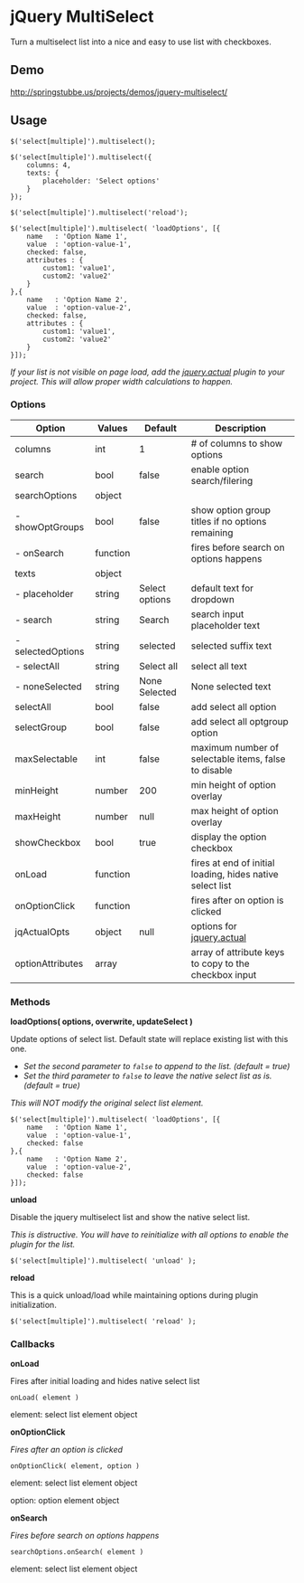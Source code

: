 jQuery MultiSelect
==================

Turn a multiselect list into a nice and easy to use list with checkboxes.

## Demo
http://springstubbe.us/projects/demos/jquery-multiselect/

## Usage
```
$('select[multiple]').multiselect();

$('select[multiple]').multiselect({
    columns: 4,
    texts: {
        placeholder: 'Select options'
    }
});

$('select[multiple]').multiselect('reload');

$('select[multiple]').multiselect( 'loadOptions', [{
    name   : 'Option Name 1',
    value  : 'option-value-1',
    checked: false,
    attributes : {
        custom1: 'value1',
        custom2: 'value2'
    }
},{
    name   : 'Option Name 2',
    value  : 'option-value-2',
    checked: false,
    attributes : {
        custom1: 'value1',
        custom2: 'value2'
    }
}]);
```
*If your list is not visible on page load, add the [jquery.actual](https://github.com/dreamerslab/jquery.actual) plugin to your project.  This will allow proper width calculations to happen.*


### Options
| Option            | Values   | Default        | Description                    |
| ----------------- | -------- | -------------- | ------------------------------ |
| columns           | int      | 1              | # of columns to show options   |
| search            | bool     | false          | enable option search/filering  |
| searchOptions     | object   |                |                                |
| - showOptGroups   | bool     | false          | show option group titles if no options remaining |
| - onSearch        | function |                | fires before search on options happens |
| texts             | object   |                |                                |
| - placeholder     | string   | Select options | default text for dropdown      |
| - search          | string   | Search         | search input placeholder text  |
| - selectedOptions | string   |  selected      | selected suffix text           |
| - selectAll       | string   | Select all     | select all text                |
| - noneSelected    | string   | None Selected  | None selected text             |
| selectAll         | bool     | false          | add select all option          |
| selectGroup       | bool     | false          | add select all optgroup option |
| maxSelectable     | int      | false          | maximum number of selectable items, false to disable |
| minHeight         | number   | 200            | min height of option overlay   |
| maxHeight         | number   | null           | max height of option overlay   |
| showCheckbox      | bool     | true           | display the option checkbox    |
| onLoad            | function |                | fires at end of initial loading, hides native select list |
| onOptionClick     | function |                | fires after on option is clicked |
| jqActualOpts      | object   | null           | options for [jquery.actual](https://github.com/dreamerslab/jquery.actual)      |
| optionAttributes  | array    |                | array of attribute keys to copy to the checkbox input |


### Methods
**loadOptions( options, overwrite, updateSelect )**

Update options of select list. Default state will replace existing list with this one.
- *Set the second parameter to `false` to append to the list. (default = true)*
- *Set the third parameter to `false` to leave the native select list as is. (default = true)*

*This will NOT modify the original select list element.*
```
$('select[multiple]').multiselect( 'loadOptions', [{
    name   : 'Option Name 1',
    value  : 'option-value-1',
    checked: false
},{
    name   : 'Option Name 2',
    value  : 'option-value-2',
    checked: false
}]);
```


**unload**

Disable the jquery multiselect list and show the native select list.

*This is distructive. You will have to reinitialize with all options to enable the plugin for the list.*

`$('select[multiple]').multiselect( 'unload' );`


**reload**

This is a quick unload/load while maintaining options during plugin initialization.

`$('select[multiple]').multiselect( 'reload' );`


### Callbacks
**onLoad**

Fires after initial loading and hides native select list

`onLoad( element )`

element: select list element object


**onOptionClick**

*Fires after an option is clicked*

`onOptionClick( element, option )`

element: select list element object

option:  option element object


**onSearch**

*Fires before search on options happens*

`searchOptions.onSearch( element )`

element: select list element object
